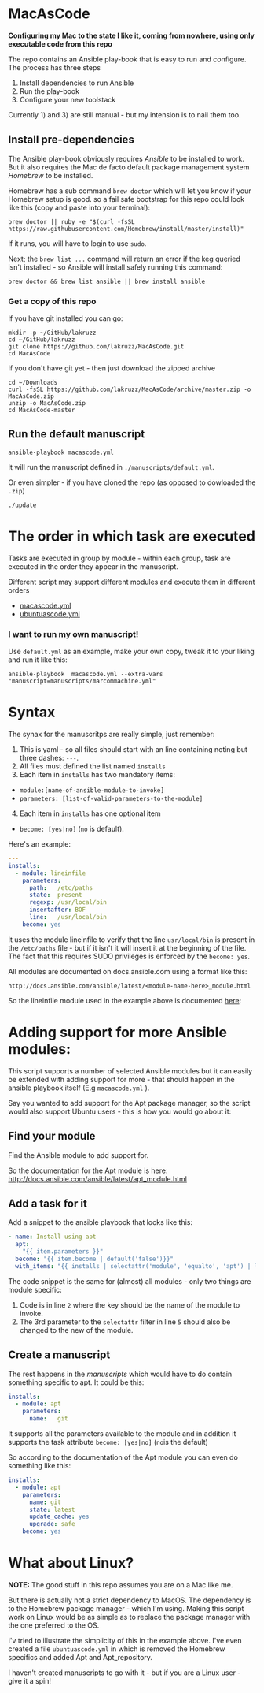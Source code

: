 
# MacAsCode

**Configuring my Mac to the state I like it, coming from nowhere, using only executable code from this repo**





The repo contains an Ansible play-book that is easy to run and configure. The process has three steps

1. Install dependencies to run Ansible
2. Run the play-book
3. Configure your new toolstack

Currently 1) and 3) are still manual - but my intension is to nail them too.

## Install pre-dependencies

The Ansible play-book obviously requires _Ansible_ to be installed to work. But it also requires
the Mac de facto default package management system _Homebrew_ to be installed.

Homebrew has a sub command `brew doctor` which will let you know if your Homebrew setup is good.  so a fail safe bootstrap for this repo could look like this (copy and paste into your terminal):

```shell
brew doctor || ruby -e "$(curl -fsSL https://raw.githubusercontent.com/Homebrew/install/master/install)"
```

If it runs, you will have to login to use `sudo`.

Next; the `brew list ...` command will return an error if the keg queried isn't installed - so Ansible will install safely running this command:

```shell
brew doctor && brew list ansible || brew install ansible
```

### Get a copy of this repo

If you have git installed you can go:

```shell
mkdir -p ~/GitHub/lakruzz
cd ~/GitHub/lakruzz
git clone https://github.com/lakruzz/MacAsCode.git
cd MacAsCode
```

If you don't have git yet - then just download the zipped archive

```shell
cd ~/Downloads
curl -fsSL https://github.com/lakruzz/MacAsCode/archive/master.zip -o MacAsCode.zip
unzip -o MacAsCode.zip
cd MacAsCode-master
```

## Run the default manuscript

```shell
ansible-playbook macascode.yml
```
It will run the manuscript defined in `./manuscripts/default.yml`.

Or even simpler - if you have cloned the repo (as opposed to dowloaded the `.zip`)
```shell
./update
```
# The order in which task are executed

Tasks are executed in group by module - within each group, task are executed in the order they appear in the manuscript.

Different script may support different modules and execute them in different orders

* [macascode.yml](macascode.md)
* [ubuntuascode.yml](ubuntuascode.md)


### I want to run my own manuscript!

Use `default.yml` as an example, make your own copy, tweak it to your liking and run it like this:

```shell
ansible-playbook  macascode.yml --extra-vars "manuscript=manuscripts/marcommachine.yml"
```

# Syntax

The synax for the manuscritps are really simple, just remember:

1. This is yaml - so all files should start with an line containing noting but three dashes: `---`.
2. All files must defined the list named `installs`
3. Each item in `installs` has two mandatory items:
  - `module:[name-of-ansible-module-to-invoke]`
  - `parameters: [list-of-valid-parameters-to-the-module]`
4. Each item in `installs` has one optional item
  - `become: [yes|no]` (`no` is default).

Here's an example:

```yaml
---
installs:
  - module: lineinfile
    parameters:
      path:   /etc/paths
      state:  present
      regexp: /usr/local/bin
      insertafter: BOF
      line:   /usr/local/bin
    become: yes
```

It uses the module lineinfile to verify that the line `usr/local/bin` is present in the `/etc/paths` file - but if it isn't it will insert it at the beginning of the file. The fact that this requires SUDO privileges is enforced by the `become: yes`.


All modules are documented on docs.ansible.com using a format like this:

`http://docs.ansible.com/ansible/latest/<module-name-here>_module.html`

So the lineinfile module used in the example above is documented [here](http://docs.ansible.com/ansible/latest/lineinfile_module.html):

# Adding support for more Ansible modules:
This script supports a number of selected Ansible modules but it can easily be extended with adding
support for more - that should happen in the ansible playbook itself (E.g `macascode.yml` ).

Say you wanted to add support for the Apt package manager, so the script would also support Ubuntu users - this is how you would go about it:

## Find your module

Find the Ansible module to add support for.

So the documentation for the Apt module is here: http://docs.ansible.com/ansible/latest/apt_module.html

## Add a task for it

Add a snippet to the ansible playbook that looks like this:

```yaml
- name: Install using apt
  apt:
    "{{ item.parameters }}"
  become: "{{ item.become | default('false')}}"
  with_items: "{{ installs | selectattr('module', 'equalto', 'apt') | list }}"
```

The code snippet is the same for (almost) all modules - only two things are module specific:

1. Code is in line `2` where the key should be the name of the module to invoke.
2. The 3rd parameter to the `selectattr` filter in line `5` should also be changed to the new of the module.

## Create a manuscript

The rest happens in the _manuscripts_ which would have to do contain something specific to apt. It could be this:

```yaml
installs:
  - module: apt
    parameters:
      name:   git
```
It supports all the parameters available to the module and in addition it supports the task attribute `become: [yes|no]` (`no`is the default)

So according to the documentation of the Apt module you can even do something like this:

```yaml
installs:
  - module: apt
    parameters:
      name: git
      state: latest
      update_cache: yes
      upgrade: safe
    become: yes
```

# What about Linux?

**NOTE:** The good stuff in this repo assumes you are on a Mac like me.

But there is actually not a strict dependency to MacOS. The dependency is to the Homebrew package manager - which I'm using. Making this script work on Linux would be as simple as to replace the package manager with the one preferred to the OS.

I'v tried to illustrate the simplicity of this in the example above. I've even created a file  `ubuntuascode.yml` in which is removed the Homebrew specifics and added Apt and Apt_repository.

I haven't created manuscripts to go with it - but if you are a Linux user - give it a spin!
